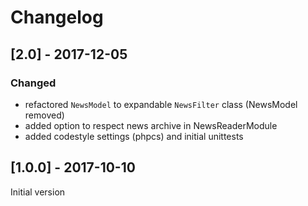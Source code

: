 # Changelog

## [2.0] - 2017-12-05

### Changed
* refactored `NewsModel` to expandable `NewsFilter` class (NewsModel removed)
* added option to respect news archive in NewsReaderModule
* added codestyle settings (phpcs) and initial unittests


## [1.0.0] - 2017-10-10

Initial version